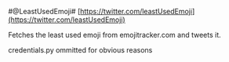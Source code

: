 #@LeastUsedEmoji#
[https://twitter.com/leastUsedEmoji](https://twitter.com/leastUsedEmoji)

Fetches the least used emoji from emojitracker.com and tweets it.

credentials.py ommitted for obvious reasons
